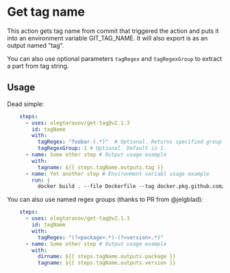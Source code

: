 # Get tag name

This action gets tag name from commit that triggered the action and puts it into an environment variable GIT_TAG_NAME.  It will also export is as an output named "tag".

You can also use optional parameters `tagRegex` and `tagRegexGroup` to extract a part from tag string.

## Usage

Dead simple:

```yaml
    steps:
      - uses: olegtarasov/get-tag@v2.1.3
        id: tagName
        with:
          tagRegex: "foobar-(.*)"  # Optional. Returns specified group text as tag name. Full tag string is returned if regex is not defined.
          tagRegexGroup: 1 # Optional. Default is 1.
      - name: Some other step # Output usage example
        with:
          tagname: ${{ steps.tagName.outputs.tag }}
      - name: Yet another step # Environment variabl usage example
        run: |
          docker build . --file Dockerfile --tag docker.pkg.github.com/someimage:$GIT_TAG_NAME

```

You can also use named regex groups (thanks to PR from @jelgblad):

```yaml
    steps:
      - uses: olegtarasov/get-tag@v2.1.3
        id: tagName
        with:
          tagRegex: "(?<package>.*)-(?<version>.*)" 
      - name: Some other step # Output usage example
        with:
          dirname: ${{ steps.tagName.outputs.package }}
          tagname: ${{ steps.tagName.outputs.version }}
```